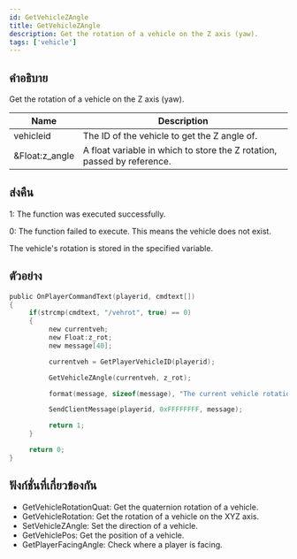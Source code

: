 ```yaml
---
id: GetVehicleZAngle
title: GetVehicleZAngle
description: Get the rotation of a vehicle on the Z axis (yaw).
tags: ['vehicle']
---
```


## คำอธิบาย

Get the rotation of a vehicle on the Z axis (yaw).


| Name | Description |
|------|-------------|
|vehicleid | The ID of the vehicle to get the Z angle of.|
|&Float:z_angle | A float variable in which to store the Z rotation, passed by reference.|


## ส่งคืน

 1: The function was executed successfully. 

 0: The function failed to execute. This means the vehicle does not exist.

 The vehicle's rotation is stored in the specified variable.


## ตัวอย่าง


```c
public OnPlayerCommandText(playerid, cmdtext[])
{
     if(strcmp(cmdtext, "/vehrot", true) == 0)
     {
          new currentveh;
          new Float:z_rot;
          new message[40];

          currentveh = GetPlayerVehicleID(playerid);

          GetVehicleZAngle(currentveh, z_rot);

          format(message, sizeof(message), "The current vehicle rotation is: %.0f", z_rot);

          SendClientMessage(playerid, 0xFFFFFFFF, message);

          return 1;
     }

     return 0;
}
```


## ฟังก์ชั่นที่เกี่ยวข้องกัน


-  GetVehicleRotationQuat: Get the quaternion rotation of a vehicle.
-  GetVehicleRotation: Get the rotation of a vehicle on the XYZ axis.
-  SetVehicleZAngle: Set the direction of a vehicle.
-  GetVehiclePos: Get the position of a vehicle.
-  GetPlayerFacingAngle: Check where a player is facing.